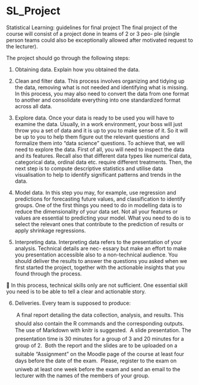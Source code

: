 # SL_Project

Statistical Learning: guidelines for final project
The final project of the course will consist of a project done in teams of 2 or 3 peo-
ple (single person teams could also be exceptionally allowed after motivated request to the
lecturer).

   The project should go through the following steps:

  1. Obtaining data.
     Explain how you obtained the data.

  2. Clean and filter data.
     This process involves organizing and tidying up the data, removing what is not needed
     and identifying what is missing. In this process, you may also need to convert the
     data from one format to another and consolidate everything into one standardized
     format across all data.

  3. Explore data.
     Once your data is ready to be used you will have to examine the data. Usually, in a
     work environment, your boss will just throw you a set of data and it is up to you to
     make sense of it. So it will be up to you to help them figure out the relevant questions
     and formalize them into “data science” questions.
     To achieve that, we will need to explore the data. First of all, you will need to inspect
     the data and its features. Recall also that different data types like numerical data,
     categorical data, ordinal data etc. require different treatments.
     Then, the next step is to compute descriptive statistics and utilise data visualisation
     to help to identify significant patterns and trends in the data.

  4. Model data.
     In this step you may, for example, use regression and predictions for forecasting future
     values, and classification to identify groups.
     One of the first things you need to do in modelling data is to reduce the dimensionality
     of your data set. Not all your features or values are essential to predicting your model.
     What you need to do is to select the relevant ones that contribute to the prediction
     of results or apply shrinkage regressions.

  5. Interpreting data.
     Interpreting data refers to the presentation of your analysis. Technical details are nec-
     essary but make an effort to make you presentation accessible also to a non-technical
     audience. You should deliver the results to answer the questions you asked when we
     first started the project, together with the actionable insights that you found through
     the process.


  In this process, technical skills only are not sufficient. One essential skill you need is
  to be able to tell a clear and actionable story.

6. Deliveries.
   Every team is supposed to produce:

      A final report detailing the data collection, analysis, and results. This should also
       contain the R commands and the corresponding outputs. The use of Markdown
       with knitr is suggested.
      A slide presentation. The presentation time is 30 minutes for a group of 3 and
       20 minutes for a group of 2.
      Both the report and the slides are to be uploaded on a suitable “Assignment”
       on the Moodle page of the course at least four days before the date of the
       exam.
      Please, register to the exam on uniweb at least one week before the exam and
       send an email to the lecturer with the names of the members of your group.
